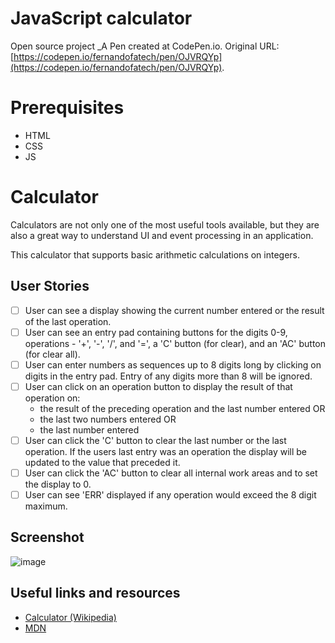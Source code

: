 # JavaScript calculator
   Open source project
 _A Pen created at CodePen.io. Original URL: [https://codepen.io/fernandofatech/pen/OJVRQYp](https://codepen.io/fernandofatech/pen/OJVRQYp).

# Prerequisites
- HTML
- CSS
- JS 

# Calculator

Calculators are not only one of the most useful tools available, but they are
also a great way to understand UI and event processing in an application. 

This calculator that supports basic arithmetic
calculations on integers. 

## User Stories

-   [ ] User can see a display showing the current number entered or the
result of the last operation.
-   [ ] User can see an entry pad containing buttons for the digits 0-9, 
operations - '+', '-', '/', and '=', a 'C' button (for clear), and an 'AC'
button (for clear all).
-   [ ] User can enter numbers as sequences up to 8 digits long by clicking on
digits in the entry pad. Entry of any digits more than 8 will be ignored.
-   [ ] User can click on an operation button to display the result of that
operation on:
    * the result of the preceding operation and the last number entered OR
    * the last two numbers entered OR
    * the last number entered
-   [ ] User can click the 'C' button to clear the last number or the last
operation. If the users last entry was an operation the display will be
updated to the value that preceded it.
-   [ ] User can click the 'AC' button to clear all internal work areas and
to set the display to 0.
-   [ ] User can see 'ERR' displayed if any operation would exceed the 
8 digit maximum.

## Screenshot

![image](https://user-images.githubusercontent.com/39699305/74936835-c6213200-53e2-11ea-8231-4f16ddf3cb46.png)

## Useful links and resources

- [Calculator (Wikipedia)](https://en.wikipedia.org/wiki/Calculator)
- [MDN](https://developer.mozilla.org/en-US/)

 
